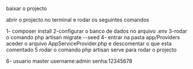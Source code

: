 baixar o projecto

abrir o projecto no terminal e rodar os seguintes  comandos

1- composer install
2-configurar o banco de dados no arquivo .env
3-rodar o comando php artisan migrate --seed
4- entrar na pasta app/Providers aceder o arquivo  AppServiceProvider.php e descomentar o que esta comentado
5 rodar o comando php artisan serve para rodar o projecto

6- usuario master username:admin senha:12345678
